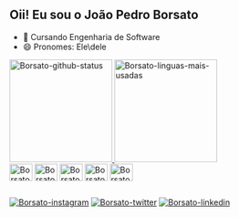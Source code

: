 ## Oii! Eu sou o João Pedro Borsato

- 🌱 Cursando Engenharia de Software
- 😄 Pronomes: Ele\dele

<div>
    <a href="https://github.com/JoaoBorsato">
    <img height="180em" src="https://github-readme-stats.vercel.app/api?username=JoaoBorsato&show_icons=true&theme=midnight-purple&include_all_comits=true&count_private=true&hide_border=true" alt="Borsato-github-status">
    <img height="180em" src="https://github-readme-stats.vercel.app/api/top-langs/?username=JoaoBorsato&theme=midnight-purple&hide_border=true&layout=compact" alt="Borsato-linguas-mais-usadas">
</div>
  
<div style="display: inline-block;">
    <img align="center" alt="Borsato-C++" height="30" width="40" src="https://cdn.jsdelivr.net/gh/devicons/devicon/icons/cplusplus/cplusplus-original.svg" />
    <img align="center" alt="Borsato-css" height="30" width="40" src="https://cdn.jsdelivr.net/gh/devicons/devicon/icons/css3/css3-original.svg" />
    <img align="center" alt="Borsato-html" height="30" width="40" src="https://cdn.jsdelivr.net/gh/devicons/devicon/icons/html5/html5-original.svg" />
    <img align="center" alt="Borsato-Js" height="30" width="40" src="https://cdn.jsdelivr.net/gh/devicons/devicon/icons/javascript/javascript-original.svg" />
    <img align="center" alt="Borsato-Python" height="30" width="40" src="https://cdn.jsdelivr.net/gh/devicons/devicon/icons/python/python-original.svg" />
</div>

##
  
<div>
    <a href="https://www.instagram.com/joao_pborsato/"><img src="https://img.shields.io/badge/Instagram-E4405F?style=for-the-badge&logo=instagram&logoColor=white" alt="Borsato-instagram"></a>
    <a href="https://twitter.com/Borsato_Avlu"><img src="https://img.shields.io/badge/Twitter-1DA1F2?style=for-the-badge&logo=twitter&logoColor=white" alt="Borsato-twitter"></a>
    <a href="https://www.linkedin.com/in/joão-pedro-borsato-665252276/"><img src="https://img.shields.io/badge/LinkedIn-0077B5?style=for-the-badge&logo=linkedin&logoColor=white" alt="Borsato-linkedin"></a>
</div>
